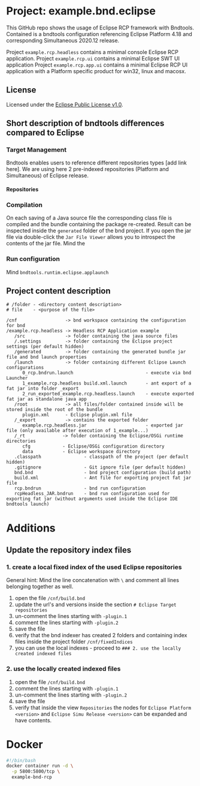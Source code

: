 # Project: example.bnd.eclipse
This GitHub repo shows the usage of Eclipse RCP framework with Bndtools.
Contained is a bndtools configuration referencing Eclipse Platform 4.18 and corresponding Simultaneous 2020.12 release.

Project `example.rcp.headless` contains a minimal console Eclipse RCP application.
Project `example.rcp.ui` contains a minimal Eclipse SWT UI application
Project `example.rcp.app.ui` contains a minimal Eclipse RCP UI application with a Platform specific product for win32, linux and macosx.


## License
Licensed under the [Eclipse Public License v1.0](http://www.eclipse.org/legal/epl-v10.html).

## Short description of bndtools differences compared to Eclipse

### Target Management

Bndtools enables users to reference different repositories types [add link here].
We are using here 2 pre-indexed repositories (Platform and Simultaneous) of Eclipse release. 

#### Repositories


### Compilation
On each saving of a Java source file the corresponding class file is compiled and the bundle containing the package re-created. Result can be inspected inside the `generated` folder of the bnd project. If you open the jar file via double-click the `Jar File Viewer` allows you to introspect the contents of the jar file. Mind the 


### Run configuration
Mind `bndtools.runtim.eclipse.applaunch`



## Project content description

```
# /folder - <directory content description>
# file    - <purpose of the file>
 
/cnf                  -> bnd workspace containing the configuration for bnd	
/example.rcp.headless -> Headless RCP Application example
   /src               -> folder containing the java source files
   /.settings         -> folder containing the Eclipse project settings (per default hidden)
   /generated         -> folder containing the generated bundle jar file and bnd launch properties
   /launch            -> folder containing different Eclipse Launch configurations
      0_rcp.bndrun.launch                           - execute via bnd Launcher
      1_example.rcp.headless build.xml.launch       - ant export of a fat jar into folder _export
      2_run_exported_example.rcp.headless.launch    - execute exported fat jar as standalone java app
   /root              -> all files/folder contained inside will be stored inside the root of the bundle
      plugin.xml      - Eclipse plugin.xml file
   /_export           -> contains the exported folder
      example.rcp.headless.jar                      - exported jar file (only available after execution of 1_example...)
   /_rt              -> folder containing the Eclipse/OSGi runtime directories
      cfg            - Eclipse/OSGi configuration directory
      data           - Eclipse workspace directory
   .classpath                - classpath of the project (per default hidden)
   .gitignore                - Git ignore file (per default hidden)
   bnd.bnd                   - bnd project configuration (build path)
   build.xml                 - Ant file for exporting project fat jar file
   rcp.bndrun                - bnd run configuration
   rcpHeadless_JAR.bndrun    - bnd run configuration used for exporting fat jar (without arguments used inside the Eclipse IDE bndtools launch)
```

# Additions

## Update the repository index files

### 1. create a local fixed index of the used Eclipse repositories

General hint: Mind the line concatenation with `\` and comment all lines belonging together as well.

1. open the file `/cnf/build.bnd`
2. update the url's and versions inside the section `# Eclipse Target repositories`
3. un-comment the lines starting with `-plugin.1`
4. comment the lines starting with `-plugin.2`
5. save the file
6. verify that the bnd indexer has created 2 folders and containing index files inside the project folder `/cnf/fixedIndices`
7. you can use the local indexes - proceed to `### 2. use the locally created indexed files`

### 2. use the locally created indexed files

1. open the file `/cnf/build.bnd`
2. comment the lines starting with `-plugin.1`
3. un-comment the lines starting with `-plugin.2`
4. save the file
5. verify that inside the view `Repositories` the nodes for `Eclipse Platform <version>` and `Eclipse Simu Release <version>` can be expanded and have contents.


# Docker
```bash
#!/bin/bash
docker container run -d \
  -p 5800:5800/tcp \
  example-bnd-rcp
```

